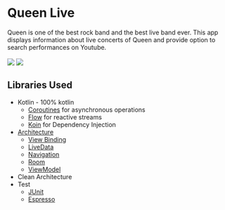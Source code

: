 # Queen Live
Queen is one of the best rock band and the best live band ever.
This app displays information about live concerts of Queen and provide option to search performances on Youtube.<br><br>
<img src="https://i.imgur.com/qFOeZeRl.jpg">
<img src="https://i.imgur.com/5i10Wvzl.jpg">
## Libraries Used
* Kotlin - 100% kotlin
	* [Coroutines](https://developer.android.com/kotlin/coroutines) for asynchronous operations
	* [Flow](https://developer.android.com/kotlin/flow) for reactive streams
	* [Koin](https://insert-koin.io/) for Dependency Injection
* [Architecture](https://developer.android.com/topic/libraries/architecture) 
	* [View Binding](https://developer.android.com/topic/libraries/view-binding)
	* [LiveData](https://developer.android.com/topic/libraries/architecture/livedata)
	* [Navigation](https://developer.android.com/guide/navigation)
	* [Room](https://developer.android.com/training/data-storage/room)
	* [ViewModel](https://developer.android.com/topic/libraries/architecture/viewmodel)
* Clean Architecture
* Test
	* [JUnit](https://developer.android.com/training/testing/unit-testing/local-unit-tests)
	* [Espresso](https://developer.android.com/training/testing/espresso)

